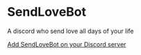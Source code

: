# SendLoveBot

A discord who send love all days of your life

[Add SendLoveBot on your Discord server](https://discord.com/api/oauth2/authorize?client_id=1174351556209029202&permissions=0&scope=bot)
